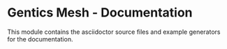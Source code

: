 # Gentics Mesh - Documentation

This module contains the asciidoctor source files and example generators for the documentation.



